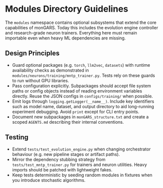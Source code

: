 # Modules Directory Guidelines

The `modules` namespace contains optional subsystems that extend the core
capabilities of monGARS. Today this includes the evolution engine controller and
research-grade neuron trainers. Everything here must remain importable even
when heavy ML dependencies are missing.

## Design Principles
- Guard optional packages (e.g. `torch`, `llm2vec`, `datasets`) with runtime
  availability checks as demonstrated in
  `modules/neurons/training/mntp_trainer.py`. Tests rely on these guards to run
  without GPU libraries.
- Pass configuration explicitly. Subpackages should accept file system paths or
  config objects instead of reading environment variables directly. Reuse the
  JSON configs in `configs/training/` when possible.
- Emit logs through `logging.getLogger(__name__)`. Include key identifiers such
  as model name, dataset, and output directory to aid long-running experiment
  debugging. Avoid `print` except for CLI entry points.
- Document new subpackages in `monGARS_structure.txt` and create a scoped
  `AGENTS.md` describing their internal conventions.

## Testing
- Extend `tests/test_evolution_engine.py` when changing orchestrator behaviour
  (e.g. new pipeline stages or artifact paths).
- Mirror the dependency stubbing strategy from `tests/test_mntp_trainer.py` for
  trainers and neuron utilities. Heavy imports should be patched with
  lightweight fakes.
- Keep tests deterministic by seeding random modules in fixtures when you
  introduce stochastic algorithms.
